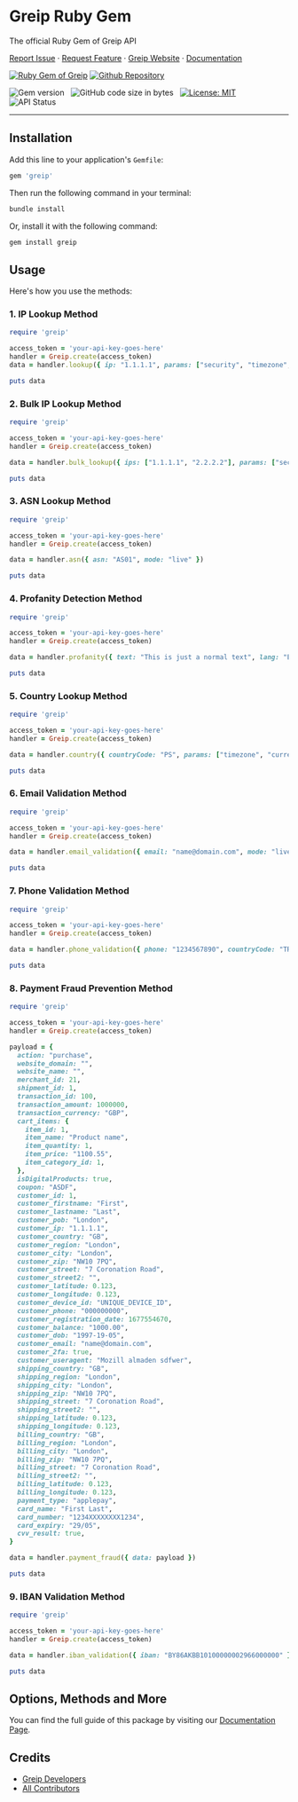 # Greip Ruby Gem

The official Ruby Gem of Greip API

[Report Issue](https://github.com/Greipio/ruby/issues/new) ·
[Request Feature](https://github.com/Greipio/ruby/discussions/new?category=ideas)
· [Greip Website](https://greip.io/) · [Documentation](https://docs.greip.io/)

[![Ruby Gem of Greip](https://img.shields.io/badge/Ruby-CC342D?style=for-the-badge&logo=ruby&logoColor=white)](https://rubygems.org/gems/greip)
[![Github Repository](https://img.shields.io/badge/GitHub-100000?style=for-the-badge&logo=github&logoColor=white)](https://github.com/Greipio/ruby)

![Gem version](https://img.shields.io/gem/v/greip)
&nbsp;
![GitHub code size in bytes](https://img.shields.io/github/languages/code-size/Greipio/ruby?color=green&label=Minified%20size&logo=github)
&nbsp;
[![License: MIT](https://img.shields.io/badge/License-Apache%202.0-blue.svg)](https://opensource.org/license/apache-2-0)
&nbsp;
![API Status](https://img.shields.io/website?down_color=orange&down_message=down&label=API%20status&up_color=green&up_message=up&url=https%3A%2F%2Fgregeoip.com)

---

## Installation

Add this line to your application's `Gemfile`:

```ruby
gem 'greip'
```

Then run the following command in your terminal:

```bash
bundle install
```

Or, install it with the following command:

```bash
gem install greip
```

## Usage

Here's how you use the methods:

### 1. IP Lookup Method

```ruby
require 'greip'

access_token = 'your-api-key-goes-here'
handler = Greip.create(access_token)
data = handler.lookup({ ip: "1.1.1.1", params: ["security", "timezone", "currency"], lang: "EN", mode: "live" })

puts data

```

### 2. Bulk IP Lookup Method

```ruby
require 'greip'

access_token = 'your-api-key-goes-here'
handler = Greip.create(access_token)

data = handler.bulk_lookup({ ips: ["1.1.1.1", "2.2.2.2"], params: ["security", "timezone", "currency"], lang: "EN", mode: "live" })

puts data
```

### 3. ASN Lookup Method

```ruby
require 'greip'

access_token = 'your-api-key-goes-here'
handler = Greip.create(access_token)

data = handler.asn({ asn: "AS01", mode: "live" })

puts data
```

### 4. Profanity Detection Method

```ruby
require 'greip'

access_token = 'your-api-key-goes-here'
handler = Greip.create(access_token)

data = handler.profanity({ text: "This is just a normal text", lang: "EN", mode: "live" })

puts data
```

### 5. Country Lookup Method

```ruby
require 'greip'

access_token = 'your-api-key-goes-here'
handler = Greip.create(access_token)

data = handler.country({ countryCode: "PS", params: ["timezone", "currency"], lang: "EN", mode: "live" })

puts data
```

### 6. Email Validation Method

```ruby
require 'greip'

access_token = 'your-api-key-goes-here'
handler = Greip.create(access_token)

data = handler.email_validation({ email: "name@domain.com", mode: "live" })

puts data
```

### 7. Phone Validation Method

```ruby
require 'greip'

access_token = 'your-api-key-goes-here'
handler = Greip.create(access_token)

data = handler.phone_validation({ phone: "1234567890", countryCode: "TR", mode: "live" })

puts data
```

### 8. Payment Fraud Prevention Method

```ruby
require 'greip'

access_token = 'your-api-key-goes-here'
handler = Greip.create(access_token)

payload = {
  action: "purchase",
  website_domain: "",
  website_name: "",
  merchant_id: 21,
  shipment_id: 1,
  transaction_id: 100,
  transaction_amount: 1000000,
  transaction_currency: "GBP",
  cart_items: {
    item_id: 1,
    item_name: "Product name",
    item_quantity: 1,
    item_price: "1100.55",
    item_category_id: 1,
  },
  isDigitalProducts: true,
  coupon: "ASDF",
  customer_id: 1,
  customer_firstname: "First",
  customer_lastname: "Last",
  customer_pob: "London",
  customer_ip: "1.1.1.1",
  customer_country: "GB",
  customer_region: "London",
  customer_city: "London",
  customer_zip: "NW10 7PQ",
  customer_street: "7 Coronation Road",
  customer_street2: "",
  customer_latitude: 0.123,
  customer_longitude: 0.123,
  customer_device_id: "UNIQUE_DEVICE_ID",
  customer_phone: "000000000",
  customer_registration_date: 1677554670,
  customer_balance: "1000.00",
  customer_dob: "1997-19-05",
  customer_email: "name@domain.com",
  customer_2fa: true,
  customer_useragent: "Mozill almaden sdfwer",
  shipping_country: "GB",
  shipping_region: "London",
  shipping_city: "London",
  shipping_zip: "NW10 7PQ",
  shipping_street: "7 Coronation Road",
  shipping_street2: "",
  shipping_latitude: 0.123,
  shipping_longitude: 0.123,
  billing_country: "GB",
  billing_region: "London",
  billing_city: "London",
  billing_zip: "NW10 7PQ",
  billing_street: "7 Coronation Road",
  billing_street2: "",
  billing_latitude: 0.123,
  billing_longitude: 0.123,
  payment_type: "applepay",
  card_name: "First Last",
  card_number: "1234XXXXXXXX1234",
  card_expiry: "29/05",
  cvv_result: true,
}

data = handler.payment_fraud({ data: payload })

puts data
```

### 9. IBAN Validation Method

```ruby
require 'greip'

access_token = 'your-api-key-goes-here'
handler = Greip.create(access_token)

data = handler.iban_validation({ iban: "BY86AKBB10100000002966000000" })

puts data
```

## Options, Methods and More

You can find the full guide of this package by visiting our
[Documentation Page](https://docs.greip.io/).

## Credits

- [Greip Developers](https://greip.io)
- [All Contributors](https://github.com/Greipio/ruby/graphs/contributors)
